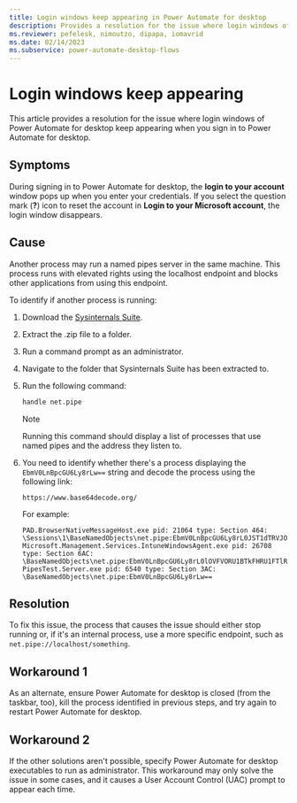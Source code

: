 ```yaml
---
title: Login windows keep appearing in Power Automate for desktop
description: Provides a resolution for the issue where login windows of Power Automate for desktop keep appearing.
ms.reviewer: pefelesk, nimoutzo, dipapa, iomavrid
ms.date: 02/14/2023
ms.subservice: power-automate-desktop-flows
---
```

# Login windows keep appearing

This article provides a resolution for the issue where login windows of Power Automate for desktop keep appearing when you sign in to Power Automate for desktop.

## Symptoms

During signing in to Power Automate for desktop, the **login to your account** window pops up when you enter your credentials. If you select the question mark (**?**) icon to reset the account in **Login to your Microsoft account**, the login window disappears.

## Cause

Another process may run a named pipes server in the same machine. This process runs with elevated rights using the localhost endpoint and blocks other applications from using this endpoint.

To identify if another process is running:

1. Download the [Sysinternals Suite](/sysinternals/downloads/sysinternals-suite).
1. Extract the .zip file to a folder.
1. Run a command prompt as an administrator.
1. Navigate to the folder that Sysinternals Suite has been extracted to.
1. Run the following command:

    ```cmd
    handle net.pipe
    ```

   > [!NOTE]
   > Running this command should display a list of processes that use named pipes and the address they listen to.

1. You need to identify whether there's a process displaying the `EbmV0LnBpcGU6Ly8rLw==` string and decode the process using the following link:

    `https://www.base64decode.org/`

    For example:

    ```console
    PAD.BrowserNativeMessageHost.exe pid: 21064 type: Section 464: \Sessions\1\BaseNamedObjects\net.pipe:EbmV0LnBpcGU6Ly8rL0JST1dTRVJOQVRJVkVIT1NULzE2NjIwLzEv Microsoft.Management.Services.IntuneWindowsAgent.exe pid: 26708 type: Section 6AC: \BaseNamedObjects\net.pipe:EbmV0LnBpcGU6Ly8rL0lOVFVORU1BTkFHRU1FTlRFWFRFTlNJT04vU1RBVFVTU0VSVklDRS8= PipesTest.Server.exe pid: 6540 type: Section 3AC: \BaseNamedObjects\net.pipe:EbmV0LnBpcGU6Ly8rLw==
    ```

## Resolution

To fix this issue, the process that causes the issue should either stop running or, if it's an internal process, use a more specific endpoint, such as `net.pipe://localhost/something`.

## Workaround 1

As an alternate, ensure Power Automate for desktop is closed (from the taskbar, too), kill the process identified in previous steps, and try again to restart Power Automate for desktop.

## Workaround 2

If the other solutions aren't possible, specify Power Automate for desktop executables to run as administrator. This workaround may only solve the issue in some cases, and it causes a User Account Control (UAC) prompt to appear each time.
